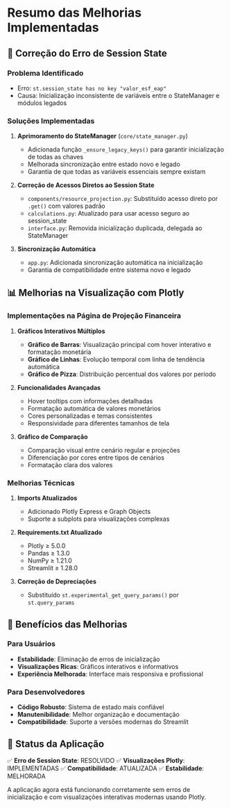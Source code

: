 # Resumo das Melhorias Implementadas

## 🔧 Correção do Erro de Session State

### Problema Identificado
- Erro: `st.session_state has no key "valor_esf_eap"`
- Causa: Inicialização inconsistente de variáveis entre o StateManager e módulos legados

### Soluções Implementadas

1. **Aprimoramento do StateManager** (`core/state_manager.py`)
   - Adicionada função `_ensure_legacy_keys()` para garantir inicialização de todas as chaves
   - Melhorada sincronização entre estado novo e legado
   - Garantia de que todas as variáveis essenciais sempre existam

2. **Correção de Acessos Diretos ao Session State**
   - `components/resource_projection.py`: Substituído acesso direto por `.get()` com valores padrão
   - `calculations.py`: Atualizado para usar acesso seguro ao session_state
   - `interface.py`: Removida inicialização duplicada, delegada ao StateManager

3. **Sincronização Automática**
   - `app.py`: Adicionada sincronização automática na inicialização
   - Garantia de compatibilidade entre sistema novo e legado

## 📊 Melhorias na Visualização com Plotly

### Implementações na Página de Projeção Financeira

1. **Gráficos Interativos Múltiplos**
   - **Gráfico de Barras**: Visualização principal com hover interativo e formatação monetária
   - **Gráfico de Linhas**: Evolução temporal com linha de tendência automática
   - **Gráfico de Pizza**: Distribuição percentual dos valores por período

2. **Funcionalidades Avançadas**
   - Hover tooltips com informações detalhadas
   - Formatação automática de valores monetários
   - Cores personalizadas e temas consistentes
   - Responsividade para diferentes tamanhos de tela

3. **Gráfico de Comparação**
   - Comparação visual entre cenário regular e projeções
   - Diferenciação por cores entre tipos de cenários
   - Formatação clara dos valores

### Melhorias Técnicas

1. **Imports Atualizados**
   - Adicionado Plotly Express e Graph Objects
   - Suporte a subplots para visualizações complexas

2. **Requirements.txt Atualizado**
   - Plotly ≥ 5.0.0
   - Pandas ≥ 1.3.0
   - NumPy ≥ 1.21.0
   - Streamlit ≥ 1.28.0

3. **Correção de Depreciações**
   - Substituído `st.experimental_get_query_params()` por `st.query_params`

## 🎯 Benefícios das Melhorias

### Para Usuários
- **Estabilidade**: Eliminação de erros de inicialização
- **Visualizações Ricas**: Gráficos interativos e informativos
- **Experiência Melhorada**: Interface mais responsiva e profissional

### Para Desenvolvedores
- **Código Robusto**: Sistema de estado mais confiável
- **Manutenibilidade**: Melhor organização e documentação
- **Compatibilidade**: Suporte a versões modernas do Streamlit

## 🔄 Status da Aplicação

✅ **Erro de Session State**: RESOLVIDO
✅ **Visualizações Plotly**: IMPLEMENTADAS
✅ **Compatibilidade**: ATUALIZADA
✅ **Estabilidade**: MELHORADA

A aplicação agora está funcionando corretamente sem erros de inicialização e com visualizações interativas modernas usando Plotly.
